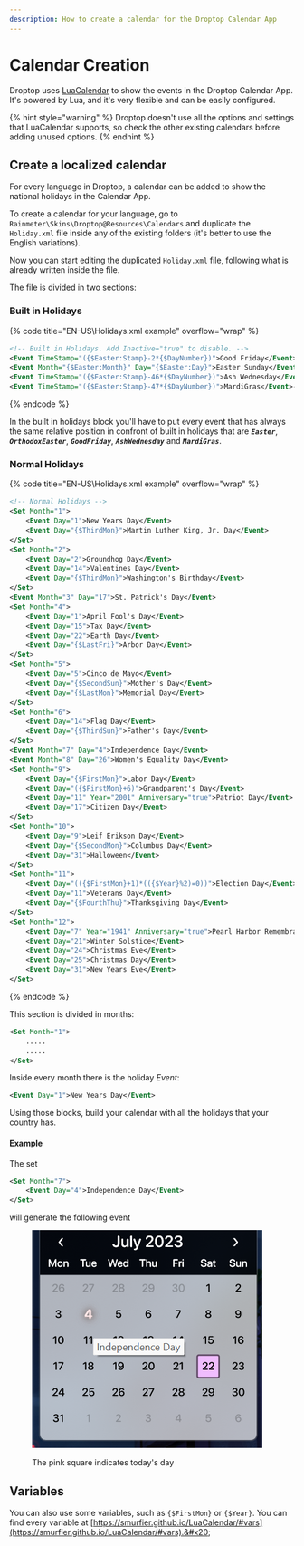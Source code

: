 ```yaml
---
description: How to create a calendar for the Droptop Calendar App
---
```


# Calendar Creation

Droptop uses [LuaCalendar](http://smurfier.github.io/LuaCalendar) to show the events in the Droptop Calendar App. It's powered by Lua, and it's very flexible and can be easily configured.&#x20;

{% hint style="warning" %}
Droptop doesn't use all the options and settings that LuaCalendar supports, so check the other existing calendars before adding unused options.
{% endhint %}

## Create a localized calendar

For every language in Droptop, a calendar can be added to show the national holidays in the Calendar App.

To create a calendar for your language, go to `Rainmeter\Skins\Droptop@Resources\Calendars` and duplicate the `Holiday.xml` file inside any of the existing folders (it's better to use the English variations).

Now you can start editing the duplicated `Holiday.xml` file, following what is already written inside the file.

The file is divided in two sections:

### Built in Holidays

{% code title="EN-US\Holidays.xml example" overflow="wrap" %}
```xml
<!-- Built in Holidays. Add Inactive="true" to disable. -->
<Event TimeStamp="({$Easter:Stamp}-2*{$DayNumber})">Good Friday</Event>
<Event Month="{$Easter:Month}" Day="{$Easter:Day}">Easter Sunday</Event>
<Event TimeStamp="({$Easter:Stamp}-46*{$DayNumber})">Ash Wednesday</Event>
<Event TimeStamp="({$Easter:Stamp}-47*{$DayNumber})">MardiGras</Event>-
```
{% endcode %}

In the built in holidays block you'll have to put every event that has always the same relative position in confront of built in holidays that are _**`Easter`**_, _**`OrthodoxEaster`**_, _**`GoodFriday`**_, _**`AshWednesday`**_ and _**`MardiGras`**_.

### Normal Holidays

{% code title="EN-US\Holidays.xml example" overflow="wrap" %}
```xml
<!-- Normal Holidays -->
<Set Month="1">
	<Event Day="1">New Years Day</Event>
	<Event Day="{$ThirdMon}">Martin Luther King, Jr. Day</Event>
</Set>
<Set Month="2">
	<Event Day="2">Groundhog Day</Event>
	<Event Day="14">Valentines Day</Event>
	<Event Day="{$ThirdMon}">Washington's Birthday</Event>
</Set>
<Event Month="3" Day="17">St. Patrick's Day</Event>
<Set Month="4">
	<Event Day="1">April Fool's Day</Event>
	<Event Day="15">Tax Day</Event>
	<Event Day="22">Earth Day</Event>
	<Event Day="{$LastFri}">Arbor Day</Event>
</Set>
<Set Month="5">
	<Event Day="5">Cinco de Mayo</Event>
	<Event Day="{$SecondSun}">Mother's Day</Event>
	<Event Day="{$LastMon}">Memorial Day</Event>
</Set>
<Set Month="6">
	<Event Day="14">Flag Day</Event>
	<Event Day="{$ThirdSun}">Father's Day</Event>
</Set>
<Event Month="7" Day="4">Independence Day</Event>
<Event Month="8" Day="26">Women's Equality Day</Event>
<Set Month="9">
	<Event Day="{$FirstMon}">Labor Day</Event>
	<Event Day="({$FirstMon}+6)">Grandparent's Day</Event>
	<Event Day="11" Year="2001" Anniversary="true">Patriot Day</Event>
	<Event Day="17">Citizen Day</Event>
</Set>
<Set Month="10">
	<Event Day="9">Leif Erikson Day</Event>
	<Event Day="{$SecondMon}">Columbus Day</Event>
	<Event Day="31">Halloween</Event>
</Set>
<Set Month="11">
	<Event Day="(({$FirstMon}+1)*(({$Year}%2)=0))">Election Day</Event>
	<Event Day="11">Veterans Day</Event>
	<Event Day="{$FourthThu}">Thanksgiving Day</Event>
</Set>
<Set Month="12">
	<Event Day="7" Year="1941" Anniversary="true">Pearl Harbor Remembrance Day</Event>
	<Event Day="21">Winter Solstice</Event>
	<Event Day="24">Christmas Eve</Event>
	<Event Day="25">Christmas Day</Event>
	<Event Day="31">New Years Eve</Event>
</Set>
```
{% endcode %}

This section is divided in months:

```xml
<Set Month="1">
	.....
	.....
</Set>
```

Inside every month there is the holiday _Event_:

```xml
<Event Day="1">New Years Day</Event>
```

Using those blocks, build your calendar with all the holidays that your country has.

#### Example

The set

```xml
<Set Month="7">
    <Event Day="4">Independence Day</Event>
</Set>
```

will generate the following event

<figure><img src="../.gitbook/assets/CalendarExample.png" alt=""><figcaption><p>The pink square indicates today's day</p></figcaption></figure>

## Variables

You can also use some variables, such as `{$FirstMon}` or `{$Year}`. You can find every variable at [https://smurfier.github.io/LuaCalendar/#vars](https://smurfier.github.io/LuaCalendar/#vars).&#x20;
